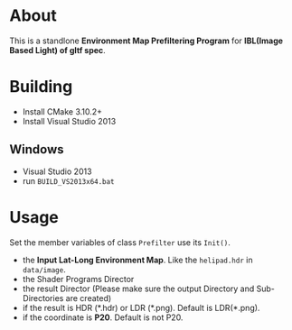 # About
This is a standlone **Environment Map Prefiltering Program** for **IBL(Image Based Light) of gltf spec**.

# Building
* Install CMake 3.10.2+
* Install Visual Studio 2013
## Windows
* Visual Studio 2013
* run `BUILD_VS2013x64.bat`

# Usage
Set the member variables of class `Prefilter` use its `Init()`. 
- the **Input Lat-Long Environment Map**. Like the `helipad.hdr` in `data/image`.
- the Shader Programs Director
- the result Director (Please make sure the output Directory and Sub-Directories are created)
- if the result is HDR (\*.hdr) or LDR (\*.png). Default is LDR(\*.png).
- if the coordinate is **P20**. Default is not P20.